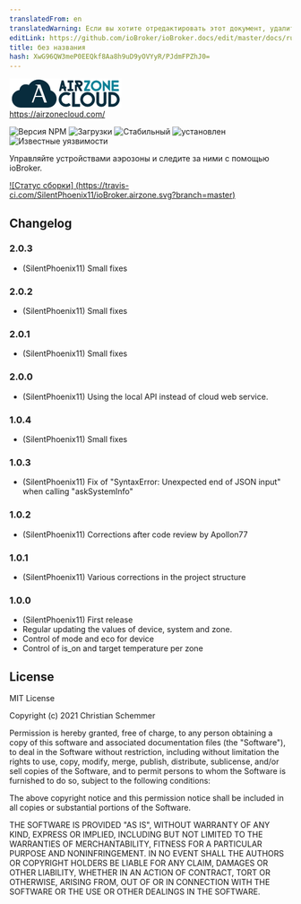 ```yaml
---
translatedFrom: en
translatedWarning: Если вы хотите отредактировать этот документ, удалите поле «translatedFrom», в противном случае этот документ будет снова автоматически переведен
editLink: https://github.com/ioBroker/ioBroker.docs/edit/master/docs/ru/adapterref/iobroker.airzone/README.md
title: без названия
hash: XwG96QW3meP0EEQkf8Aa8h9uD9yOVYyR/PJdmFPZhJ0=
---
```

![Логотип](../../../en/adapterref/iobroker.airzone/admin/Airzone.png)<br> https://airzonecloud.com/

![Версия NPM](http://img.shields.io/npm/v/iobroker.airzone.svg)
![Загрузки](https://img.shields.io/npm/dm/iobroker.airzone.svg)
![Стабильный](http://iobroker.live/badges/airzone-stable.svg)
![установлен](http://iobroker.live/badges/airzone-installed.svg)
![Известные уязвимости](https://snyk.io/test/github/SilentPhoenix11/ioBroker.airzone/badge.svg)

Управляйте устройствами аэрозоны и следите за ними с помощью ioBroker.

[![Статус сборки] (https://travis-ci.com/SilentPhoenix11/ioBroker.airzone.svg?branch=master)](https://travis-ci.com/github/SilentPhoenix11/ioBroker.airzone)

## Changelog
### 2.0.3
* (SilentPhoenix11) Small fixes

### 2.0.2
* (SilentPhoenix11) Small fixes

### 2.0.1
* (SilentPhoenix11) Small fixes

### 2.0.0
* (SilentPhoenix11) Using the local API instead of cloud web service.

### 1.0.4
* (SilentPhoenix11) Small fixes

### 1.0.3
* (SilentPhoenix11) Fix of "SyntaxError: Unexpected end of JSON input" when calling "askSystemInfo"

### 1.0.2
* (SilentPhoenix11) Corrections after code review by Apollon77

### 1.0.1
* (SilentPhoenix11) Various corrections in the project structure

### 1.0.0
* (SilentPhoenix11) First release
* Regular updating the values of device, system and zone.
* Control of mode and eco for device
* Control of is_on and target temperature per zone

## License
MIT License<br>

Copyright (c) 2021 Christian Schemmer <br>

Permission is hereby granted, free of charge, to any person obtaining a copy
of this software and associated documentation files (the "Software"), to deal
in the Software without restriction, including without limitation the rights
to use, copy, modify, merge, publish, distribute, sublicense, and/or sell
copies of the Software, and to permit persons to whom the Software is
furnished to do so, subject to the following conditions:

The above copyright notice and this permission notice shall be included in all
copies or substantial portions of the Software.

THE SOFTWARE IS PROVIDED "AS IS", WITHOUT WARRANTY OF ANY KIND, EXPRESS OR
IMPLIED, INCLUDING BUT NOT LIMITED TO THE WARRANTIES OF MERCHANTABILITY,
FITNESS FOR A PARTICULAR PURPOSE AND NONINFRINGEMENT. IN NO EVENT SHALL THE
AUTHORS OR COPYRIGHT HOLDERS BE LIABLE FOR ANY CLAIM, DAMAGES OR OTHER
LIABILITY, WHETHER IN AN ACTION OF CONTRACT, TORT OR OTHERWISE, ARISING FROM,
OUT OF OR IN CONNECTION WITH THE SOFTWARE OR THE USE OR OTHER DEALINGS IN THE
SOFTWARE.
